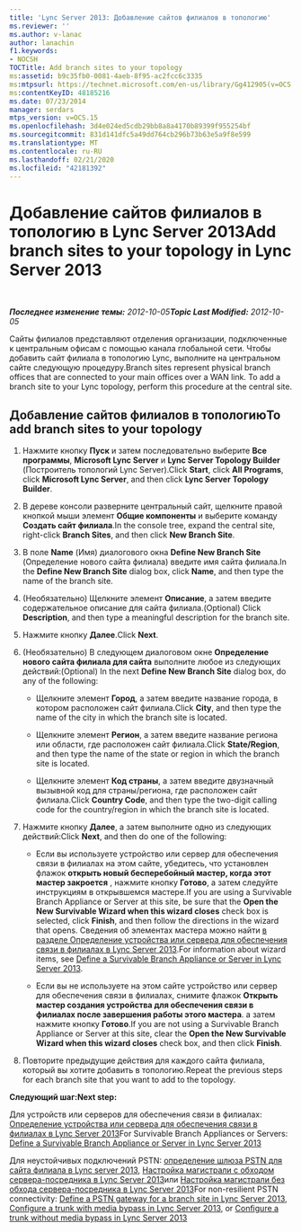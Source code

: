 ```yaml
---
title: 'Lync Server 2013: Добавление сайтов филиалов в топологию'
ms.reviewer: ''
ms.author: v-lanac
author: lanachin
f1.keywords:
- NOCSH
TOCTitle: Add branch sites to your topology
ms:assetid: b9c35fb0-0081-4aeb-8f95-ac2fcc6c3335
ms:mtpsurl: https://technet.microsoft.com/en-us/library/Gg412905(v=OCS.15)
ms:contentKeyID: 48185216
ms.date: 07/23/2014
manager: serdars
mtps_version: v=OCS.15
ms.openlocfilehash: 3d4e024ed5cdb29bb8a8a4170b89399f955254bf
ms.sourcegitcommit: 831d141dfc5a49dd764cb296b73b63e5a9f8e599
ms.translationtype: MT
ms.contentlocale: ru-RU
ms.lasthandoff: 02/21/2020
ms.locfileid: "42181392"
---
```

<div data-xmlns="http://www.w3.org/1999/xhtml">

<div class="topic" data-xmlns="http://www.w3.org/1999/xhtml" data-msxsl="urn:schemas-microsoft-com:xslt" data-cs="https://msdn.microsoft.com/">

<div data-asp="https://msdn2.microsoft.com/asp">

# <a name="add-branch-sites-to-your-topology-in-lync-server-2013"></a><span data-ttu-id="fa3e1-102">Добавление сайтов филиалов в топологию в Lync Server 2013</span><span class="sxs-lookup"><span data-stu-id="fa3e1-102">Add branch sites to your topology in Lync Server 2013</span></span>

</div>

<div id="mainSection">

<div id="mainBody">

<span> </span>

<span data-ttu-id="fa3e1-103">_**Последнее изменение темы:** 2012-10-05_</span><span class="sxs-lookup"><span data-stu-id="fa3e1-103">_**Topic Last Modified:** 2012-10-05_</span></span>

<span data-ttu-id="fa3e1-p101">Сайты филиалов представляют отделения организации, подключенные к центральным офисам с помощью канала глобальной сети. Чтобы добавить сайт филиала в топологию Lync, выполните на центральном сайте следующую процедуру.</span><span class="sxs-lookup"><span data-stu-id="fa3e1-p101">Branch sites represent physical branch offices that are connected to your main offices over a WAN link. To add a branch site to your Lync topology, perform this procedure at the central site.</span></span>

<div>

## <a name="to-add-branch-sites-to-your-topology"></a><span data-ttu-id="fa3e1-106">Добавление сайтов филиалов в топологию</span><span class="sxs-lookup"><span data-stu-id="fa3e1-106">To add branch sites to your topology</span></span>

1.  <span data-ttu-id="fa3e1-107">Нажмите кнопку **Пуск** и затем последовательно выберите **Все программы**, **Microsoft Lync Server** и **Lync Server Topology Builder** (Построитель топологий Lync Server).</span><span class="sxs-lookup"><span data-stu-id="fa3e1-107">Click **Start**, click **All Programs**, click **Microsoft Lync Server**, and then click **Lync Server Topology Builder**.</span></span>

2.  <span data-ttu-id="fa3e1-108">В дереве консоли разверните центральный сайт, щелкните правой кнопкой мыши элемент **Общие компоненты** и выберите команду **Создать сайт филиала**.</span><span class="sxs-lookup"><span data-stu-id="fa3e1-108">In the console tree, expand the central site, right-click **Branch Sites**, and then click **New Branch Site**.</span></span>

3.  <span data-ttu-id="fa3e1-109">В поле **Name** (Имя) диалогового окна **Define New Branch Site** (Определение нового сайта филиала) введите имя сайта филиала.</span><span class="sxs-lookup"><span data-stu-id="fa3e1-109">In the **Define New Branch Site** dialog box, click **Name**, and then type the name of the branch site.</span></span>

4.  <span data-ttu-id="fa3e1-110">(Необязательно) Щелкните элемент **Описание**, а затем введите содержательное описание для сайта филиала.</span><span class="sxs-lookup"><span data-stu-id="fa3e1-110">(Optional) Click **Description**, and then type a meaningful description for the branch site.</span></span>

5.  <span data-ttu-id="fa3e1-111">Нажмите кнопку **Далее**.</span><span class="sxs-lookup"><span data-stu-id="fa3e1-111">Click **Next**.</span></span>

6.  <span data-ttu-id="fa3e1-112">(Необязательно) В следующем диалоговом окне **Определение нового сайта филиала для сайта** выполните любое из следующих действий:</span><span class="sxs-lookup"><span data-stu-id="fa3e1-112">(Optional) In the next **Define New Branch Site** dialog box, do any of the following:</span></span>
    
      - <span data-ttu-id="fa3e1-113">Щелкните элемент **Город**, а затем введите название города, в котором расположен сайт филиала.</span><span class="sxs-lookup"><span data-stu-id="fa3e1-113">Click **City**, and then type the name of the city in which the branch site is located.</span></span>
    
      - <span data-ttu-id="fa3e1-114">Щелкните элемент **Регион**, а затем введите название региона или области, где расположен сайт филиала.</span><span class="sxs-lookup"><span data-stu-id="fa3e1-114">Click **State/Region**, and then type the name of the state or region in which the branch site is located.</span></span>
    
      - <span data-ttu-id="fa3e1-115">Щелкните элемент **Код страны**, а затем введите двузначный вызывной код для страны/региона, где расположен сайт филиала.</span><span class="sxs-lookup"><span data-stu-id="fa3e1-115">Click **Country Code**, and then type the two-digit calling code for the country/region in which the branch site is located.</span></span>

7.  <span data-ttu-id="fa3e1-116">Нажмите кнопку **Далее**, а затем выполните одно из следующих действий:</span><span class="sxs-lookup"><span data-stu-id="fa3e1-116">Click **Next**, and then do one of the following:</span></span>
    
      - <span data-ttu-id="fa3e1-117">Если вы используете устройство или сервер для обеспечения связи в филиалах на этом сайте, убедитесь, что установлен флажок **открыть новый бесперебойный мастер, когда этот мастер закроется** , нажмите кнопку **Готово**, а затем следуйте инструкциям в открывшемся мастере.</span><span class="sxs-lookup"><span data-stu-id="fa3e1-117">If you are using a Survivable Branch Appliance or Server at this site, be sure that the **Open the New Survivable Wizard when this wizard closes** check box is selected, click **Finish**, and then follow the directions in the wizard that opens.</span></span> <span data-ttu-id="fa3e1-118">Сведения об элементах мастера можно найти [в разделе Определение устройства или сервера для обеспечения связи в филиалах в Lync Server 2013](lync-server-2013-define-a-survivable-branch-appliance-or-server.md).</span><span class="sxs-lookup"><span data-stu-id="fa3e1-118">For information about wizard items, see [Define a Survivable Branch Appliance or Server in Lync Server 2013](lync-server-2013-define-a-survivable-branch-appliance-or-server.md).</span></span>
    
      - <span data-ttu-id="fa3e1-119">Если вы не используете на этом сайте устройство или сервер для обеспечения связи в филиалах, снимите флажок **Открыть мастер создания устройства для обеспечения связи в филиалах после завершения работы этого мастера**. а затем нажмите кнопку **Готово**.</span><span class="sxs-lookup"><span data-stu-id="fa3e1-119">If you are not using a Survivable Branch Appliance or Server at this site, clear the **Open the New Survivable Wizard when this wizard closes** check box, and then click **Finish**.</span></span>

8.  <span data-ttu-id="fa3e1-120">Повторите предыдущие действия для каждого сайта филиала, который вы хотите добавить в топологию.</span><span class="sxs-lookup"><span data-stu-id="fa3e1-120">Repeat the previous steps for each branch site that you want to add to the topology.</span></span>

<span data-ttu-id="fa3e1-121">**Следующий шаг:**</span><span class="sxs-lookup"><span data-stu-id="fa3e1-121">**Next step:**</span></span>

<span data-ttu-id="fa3e1-122">Для устройств или серверов для обеспечения связи в филиалах: [Определение устройства или сервера для обеспечения связи в филиалах в Lync Server 2013](lync-server-2013-define-a-survivable-branch-appliance-or-server.md)</span><span class="sxs-lookup"><span data-stu-id="fa3e1-122">For Survivable Branch Appliances or Servers: [Define a Survivable Branch Appliance or Server in Lync Server 2013](lync-server-2013-define-a-survivable-branch-appliance-or-server.md)</span></span>

<span data-ttu-id="fa3e1-123">Для неустойчивых подключений PSTN: [определение шлюза PSTN для сайта филиала в Lync server 2013](lync-server-2013-define-a-pstn-gateway-for-a-branch-site.md), [Настройка магистрали с обходом сервера-посредника в Lync Server 2013](lync-server-2013-configure-a-trunk-with-media-bypass.md)или [Настройка магистрали без обхода сервера-посредника в Lync Server 2013](lync-server-2013-configure-a-trunk-without-media-bypass.md)</span><span class="sxs-lookup"><span data-stu-id="fa3e1-123">For non-resilient PSTN connectivity: [Define a PSTN gateway for a branch site in Lync Server 2013](lync-server-2013-define-a-pstn-gateway-for-a-branch-site.md), [Configure a trunk with media bypass in Lync Server 2013](lync-server-2013-configure-a-trunk-with-media-bypass.md), or [Configure a trunk without media bypass in Lync Server 2013](lync-server-2013-configure-a-trunk-without-media-bypass.md)</span></span>

</div>

</div>

<span> </span>

</div>

</div>

</div>


